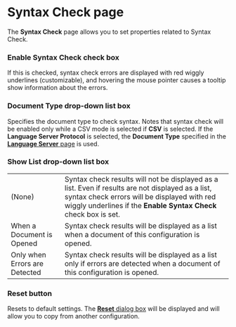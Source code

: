 # Syntax Check page

The **Syntax Check** page allows you to set properties related to Syntax Check.

### Enable Syntax Check check box

If this is checked, syntax check errors are displayed with red wiggly underlines (customizable), and hovering the mouse pointer causes a tooltip show information about the errors.

### Document Type drop-down list box

Specifies the document type to check syntax. Notes that syntax check will be enabled only while a CSV mode is selected if **CSV** is selected. If the **Language Server Protocol** is selected, the **Document Type** specified in the [**Language Server** page](../language_server/index) is used.

### Show List drop-down list box

|     |     |
| --- | --- |
| (None) | Syntax check results will not be displayed as a list. Even if results are not displayed as a list, syntax check errors will be displayed with red wiggly underlines if the **Enable Syntax Check** check box is set. |
| When a Document is Opened | Syntax check results will be displayed as a list when a document of this configuration is opened. |
| Only when Errors are Detected | Syntax check results will be displayed as a list only if errors are detected when a document of this configuration is opened. |

### Reset button

Resets to default settings. The
[**Reset** dialog box](../reset/index) will be displayed
and will allow you to copy from another configuration.

